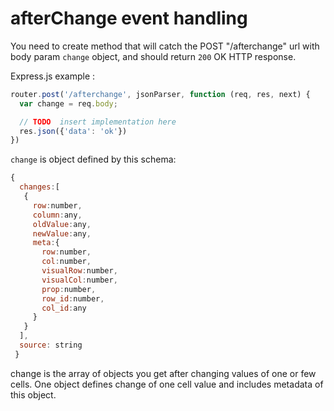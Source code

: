 # afterChange event handling 

You need to create method that will catch the POST "/afterchange" url with body param `change` object, and should return `200` OK HTTP response. 


Express.js example : 
```javascript
router.post('/afterchange', jsonParser, function (req, res, next) {
  var change = req.body;

  // TODO  insert implementation here
  res.json({'data': 'ok'})
})

```

`change` is object defined by this schema:

```javascript 
{
  changes:[
   { 
     row:number, 
     column:any, 
     oldValue:any, 
     newValue:any,
     meta:{
       row:number,
       col:number,
       visualRow:number,
       visualCol:number,
       prop:number,
       row_id:number,
       col_id:any
     }
   }
  ],
  source: string
 }
```
change is the array of objects you get after changing values of one or few cells. One object defines change of one cell value and includes metadata of this object.